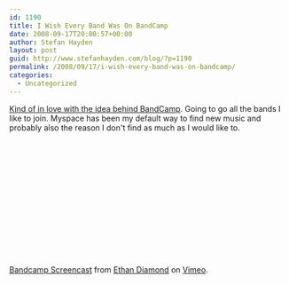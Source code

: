 ```yaml
---
id: 1190
title: I Wish Every Band Was On BandCamp
date: 2008-09-17T20:00:57+00:00
author: Stefan Hayden
layout: post
guid: http://www.stefanhayden.com/blog/?p=1190
permalink: /2008/09/17/i-wish-every-band-was-on-bandcamp/
categories:
  - Uncategorized
---
```

<a href="https://bandcamp.mu/">Kind of in love with the idea behind BandCamp</a>. Going to go all the bands I like to join. Myspace has been my default way to find new music and probably also the reason I don't find as much as I would like to.

<object width="400" height="225">	<param name="allowfullscreen" value="true" />	<param name="allowscriptaccess" value="always" />	<param name="movie" value="http://vimeo.com/moogaloop.swf?clip_id=1739268&amp;server=vimeo.com&amp;show_title=1&amp;show_byline=1&amp;show_portrait=0&amp;color=&amp;fullscreen=1" />	<embed src="http://vimeo.com/moogaloop.swf?clip_id=1739268&amp;server=vimeo.com&amp;show_title=1&amp;show_byline=1&amp;show_portrait=0&amp;color=&amp;fullscreen=1" type="application/x-shockwave-flash" allowfullscreen="true" allowscriptaccess="always" width="400" height="225"></embed></object><br /><a href="http://vimeo.com/1739268?pg=embed&amp;sec=1739268">Bandcamp Screencast</a> from <a href="http://vimeo.com/user740676?pg=embed&amp;sec=1739268">Ethan Diamond</a> on <a href="http://vimeo.com?pg=embed&amp;sec=1739268">Vimeo</a>.
